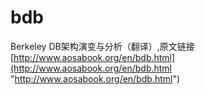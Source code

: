 bdb
===

Berkeley DB架构演变与分析（翻译）,原文链接[http://www.aosabook.org/en/bdb.html](http://www.aosabook.org/en/bdb.html "http://www.aosabook.org/en/bdb.html")
